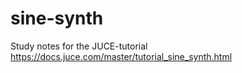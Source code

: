 # sine-synth

Study notes for the JUCE-tutorial https://docs.juce.com/master/tutorial_sine_synth.html

